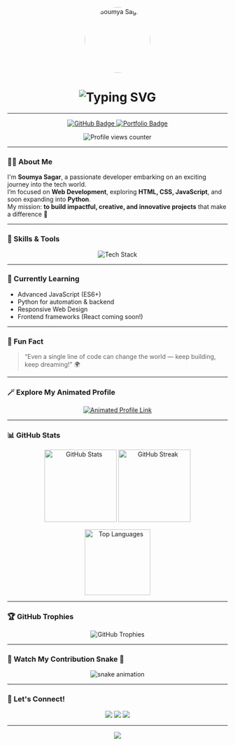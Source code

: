 <!-- 💫 Soumya Sagar | @Soumya-codr 💫 -->

<p align="center">
  <img src="https://placehold.co/150x150/000000/FFFFFF?text=Soumya" alt="Soumya Sagar" width="150" style="border-radius: 50%;">
</p>

<h1 align="center">
  <img src="https://readme-typing-svg.herokuapp.com?font=Fira+Code&weight=500&size=26&pause=1000&color=4F46E5&center=true&vCenter=true&width=600&lines=Hey+there!+👋;I'm+Soumya+Sagar;A+Passionate+Web+Developer;Aspiring+Full+Stack+Engineer;Let's+Build+Something+Amazing+Together!+🚀" alt="Typing SVG" />
</h1>

---

<p align="center">
  <a href="https://github.com/Soumya-codr" target="_blank">
    <img src="https://img.shields.io/badge/GitHub-Soumya--codr-black?style=for-the-badge&logo=github" alt="GitHub Badge">
  </a>
  <a href="https://soumya-codr.github.io/Soumya-codr/" target="_blank">
    <img src="https://img.shields.io/badge/Portfolio-Visit%20Now-blueviolet?style=for-the-badge&logo=vercel" alt="Portfolio Badge">
  </a>
</p>

<!-- 🌟 Profile Views Counter -->
<p align="center">
  <img src="https://komarev.com/ghpvc/?username=Soumya-codr&label=👀%20Profile%20Views&color=blueviolet&style=for-the-badge" alt="Profile views counter" />
</p>

---

### 👨‍💻 About Me  
I'm **Soumya Sagar**, a passionate developer embarking on an exciting journey into the tech world.  
I’m focused on **Web Development**, exploring **HTML, CSS, JavaScript**, and soon expanding into **Python**.  
My mission: **to build impactful, creative, and innovative projects** that make a difference 🌟  

---

### 🧠 Skills & Tools  
<p align="center">
  <img src="https://skillicons.dev/icons?i=html,css,js,python,git,github,vscode" alt="Tech Stack" />
</p>

---

### 🌱 Currently Learning  
- Advanced JavaScript (ES6+)
- Python for automation & backend
- Responsive Web Design
- Frontend frameworks (React coming soon!)

---

### 💫 Fun Fact  
> “Even a single line of code can change the world — keep building, keep dreaming!” 🌍

---

### 🪄 Explore My Animated Profile  
<p align="center">
  <a href="https://soumya-codr.github.io/Soumya-codr/" target="_blank" rel="noopener noreferrer">
    <img src="https://img.shields.io/badge/🚀%20Visit%20My%20Animated%20Profile-blueviolet?style=for-the-badge&logo=github" alt="Animated Profile Link">
  </a>
</p>

---

### 📊 GitHub Stats
<p align="center">
  <img src="https://github-readme-stats.vercel.app/api?username=Soumya-codr&show_icons=true&theme=tokyonight&cache_seconds=1800" height="165" alt="GitHub Stats"/>
  <img src="https://github-readme-streak-stats.herokuapp.com?user=Soumya-codr&theme=tokyonight&hide_border=true" height="165" alt="GitHub Streak"/>
</p>

<p align="center">
  <img src="https://github-readme-stats.vercel.app/api/top-langs/?username=Soumya-codr&layout=compact&theme=tokyonight" height="150" alt="Top Languages"/>
</p>

---

### 🏆 GitHub Trophies
<p align="center">
  <img src="https://github-profile-trophy.vercel.app/?username=Soumya-codr&theme=tokyonight&no-frame=true&margin-w=15" alt="GitHub Trophies"/>
</p>

---

### 🐍 Watch My Contribution Snake 🐍
<p align="center">
  <img src="https://raw.githubusercontent.com/Soumya-codr/Soumya-codr/output/github-contribution-grid-snake.svg" alt="snake animation" />
</p>

---

### 🤝 Let's Connect!
<p align="center">
  <a href="https://github.com/Soumya-codr"><img src="https://img.shields.io/badge/GitHub-000?style=flat&logo=github&logoColor=white"></a>
  <a href="#"><img src="https://img.shields.io/badge/LinkedIn-0077B5?style=flat&logo=linkedin&logoColor=white"></a>
  <a href="https://soumya-codr.github.io/Soumya-codr/"><img src="https://img.shields.io/badge/Portfolio-000000?style=flat&logo=vercel&logoColor=white"></a>
</p>

---

<p align="center">
  <img src="https://capsule-render.vercel.app/api?type=waving&color=gradient&height=90&section=footer"/>
</p>
